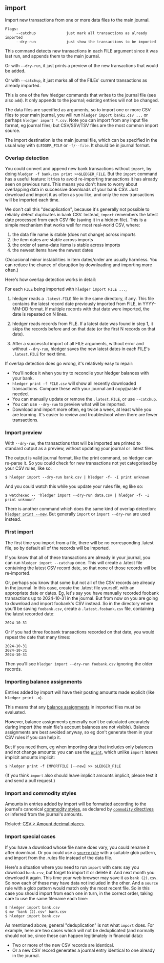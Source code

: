 ## import

Import new transactions from one or more data files to the main journal.

```flags
Flags:
     --catchup              just mark all transactions as already imported
     --dry-run              just show the transactions to be imported
```

This command detects new transactions in each FILE argument since it was last run, 
and appends them to the main journal.

Or with `--dry-run`, it just prints a preview of the new transactions that would be added.

Or with `--catchup`, it just marks all of the FILEs' current transactions as already imported.

This is one of the few hledger commands that writes to the journal file (see also `add`).
It only appends to the journal; existing entries will not be changed.

The data files are specified as arguments, so to import one or more
CSV files to your main journal, you will run 
`hledger import bank1.csv ...` or perhaps `hledger import *.csv`.
Note you can import from any input file format, eg journal files;
but CSV/SSV/TSV files are the most common import source.

The import destination is the main journal file,
which can be specified in the usual way with `$LEDGER_FILE` or `-f/--file`.
It should be in journal format.

### Overlap detection

You could convert and append new bank transactions without `import`, by doing `hledger -f bank.csv print >>$LEDGER_FILE`.
But the `import` command has a useful feature: it tries to avoid re-importing transactions it has already seen on previous runs. 
This means you don't have to worry about overlapping data in successive downloads of your bank CSV.
Just download and import it as often as you like, and only the new transactions will be imported each time.

We don't call this "deduplication", because it's generally not possible to reliably detect duplicates in bank CSV.
Instead, `import` remembers the latest date processed from each CSV file (saving it in a hidden file).
This is a simple mechanism that works well for most real-world CSV, where:

1. the data file name is stable (does not change) across imports
2. the item dates are stable across imports
3. the order of same-date items is stable across imports
4. the newest items have the newest dates

(Occasional minor instabilities in item dates/order are usually harmless.
You can reduce the chance of disruption by downloading and importing more often.)

Here's how overlap detection works in detail:

For each `FILE` being imported with `hledger import FILE ...`,

1. hledger reads a `.latest.FILE` file in the same directory, if any.
  This file contains the latest record date previously imported from FILE, in YYYY-MM-DD format.
  If multiple records with that date were imported, the date is repeated on N lines.

2. hledger reads records from FILE.
  If a latest date was found in step 1, it skips the records before and on that date
  (or the first N records on that date).

3. After a successful import of all FILE arguments, without error and without `--dry-run`,
   hledger saves the new latest dates in each FILE's `.latest.FILE` for next time.

If overlap detection does go wrong, it's relatively easy to repair:

- You'll notice it when you try to reconcile your hledger balances with your bank.
- `hledger print -f FILE.csv` will show all recently downloaded transactions.
  Compare these with your journal and copy/paste if needed.
- You can manually update or remove the `.latest.FILE`, or use `--catchup`.
- You can use `--dry-run` to preview what will be imported.
- Download and import more often, eg twice a week, at least while you are learning.
  It's easier to review and troubleshoot when there are fewer transactions.

<!--
Related: 
[CSV > Working with CSV > Deduplicating, importing](#deduplicating-importing)
-->


### Import preview

With `--dry-run`, the transactions that will be imported are printed
to standard output as a preview, without updating  your journal or .latest files.

The output is valid journal format, like the print command, so hledger can re-parse it.
So you could check for new transactions not yet categorised by your CSV rules, like so:

```cli
$ hledger import --dry-run bank.csv | hledger -f- -I print unknown
```

And you could watch this while you update your rules file, eg like so:

```cli
$ watchexec -- 'hledger import --dry-run data.csv | hledger -f- -I print unknown'
```

There is another command which does the same kind of overlap detection: [`hledger print --new`](#print).
But generally `import` or `import --dry-run` are used instead.

### First import

The first time you import from a file, there will be no corresponding .latest file,
so by default all of the records will be imported.

If you know that all of these transactions are already in your journal, you can run `hledger import --catchup` once.
This will create a .latest file containing the latest CSV record date, so that none of those records will be re-imported.

Or, perhaps you know that some but not all of the CSV records are already in the journal.
In this case, create the .latest file yourself, with an appropriate date or dates.
Eg, let's say you have manually recorded foobank transactions up to 2024-10-31 in the journal.
But from now on you are going to download and import foobank's CSV instead.
So in the directory where you'll be saving `foobank.csv`,
create a `.latest.foobank.csv` file, containing the latest recorded date:
```
2024-10-31
```

Or if you had three foobank transactions recorded on that date, you would repeat the date that many times:
```
2024-10-31
2024-10-31
2024-10-31
```

Then you'll see `hledger import --dry-run foobank.csv` ignoring the older records.

### Importing balance assignments

Entries added by import will have their posting amounts made explicit (like `hledger print -x`).

This means that any [balance assignments](https://hledger.org/hledger.html#balance-assignments) in imported files must be evaluated.

However, balance assignments generally can't be calculated accurately during import (the main file's account balances are not visible).
Balance assignments are best avoided anyway, so eg don't generate them in your CSV rules if you can help it.

But if you need them, eg when importing data that includes only balances and not change amounts:
you can use the [`print`](#print), which unlike `import` leaves implicit amounts implicit:

```cli
$ hledger print -f IMPORTFILE [--new] >> $LEDGER_FILE
```

(If you think `import` also should leave implicit amounts implicit, please test it and send a pull request.)

### Import and commodity styles

Amounts in entries added by import will be formatted according to the journal's canonical [commodity styles](#commodity-display-style),
as declared by [`commodity` directives](#commodity-directive) or inferred from the journal's amounts.

Related: [CSV > Amount decimal places](#amount-decimal-places).

### Import special cases

If you have a download whose file name does vary, you could rename it after download.
Or you could use a [`source` rule](#source) with a suitable glob pattern,
and import from the .rules file instead of the data file.

Here's a situation where you need to run `import` with care:
say you download `bank.csv`, but forget to import it or delete it.
And next month you download it again. This time your web browser may save it as `bank (2).csv`.
So now each of these may have data not included in the other.
And a `source` rule with a glob pattern would match only the most recent file.
So in this case you should import from each one in turn, in the correct order, taking care to use the same filename each time:

```cli
$ hledger import bank.csv
$ mv 'bank (2).csv' bank.csv
$ hledger import bank.csv
```

As mentioned above, general "deduplication" is not what `import` does.
For example, here are two cases which will not be deduplicated
(and normally should not be, since these can happen legitimately in financial data):

- Two or more of the new CSV records are identical.
- Or a new CSV record generates a journal entry identical to one already in the journal.

